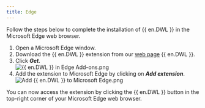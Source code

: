 ```yaml
---
title: Edge
---
```

Follow the steps below to complete the installation of {{ en.DWL }} in the Microsoft Edge web browser.  

1. Open a Microsoft Edge window. 
1. Download the {{ en.DWL }} extension from our [web page](https://devolutions.net/web-login) {{ en.DWL }}. 
1. Click ***Get***.  
![{{ en.DWL }} in Edge Add-ons.png](https://webdevolutions.azureedge.net/docs/en/dwl/Dwl4012.png)
1. Add the extension to Microsoft Edge by clicking on ***Add extension***.  
![Add {{ en.DWL }} to Microsoft Edge.png](https://webdevolutions.azureedge.net/docs/en/dwl/Dwl4013.png)  

You can now access the extension by clicking the {{ en.DWL }} button in the top-right corner of your Microsoft Edge web browser. 

